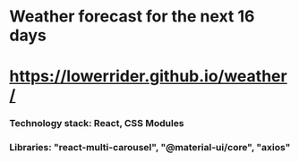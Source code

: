 # Weather forecast for the next 16 days

# https://lowerrider.github.io/weather/

### Technology stack: React, CSS Modules

### Libraries: "react-multi-carousel", "@material-ui/core", "axios"
